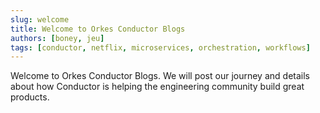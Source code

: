 ```yaml
---
slug: welcome 
title: Welcome to Orkes Conductor Blogs 
authors: [boney, jeu]
tags: [conductor, netflix, microservices, orchestration, workflows]
---
```


Welcome to Orkes Conductor Blogs. We will post our journey and details about how Conductor is helping the engineering
community build great products.


